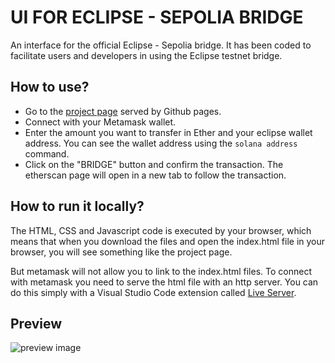 # UI FOR ECLIPSE - SEPOLIA BRIDGE

An interface for the official Eclipse - Sepolia bridge. It has been coded to facilitate users and developers in using the Eclipse testnet bridge.

## How to use?

- Go to the [project page](https://hkey0.github.io/EclipseBridge/) served by Github pages.
- Connect with your Metamask wallet.
- Enter the amount you want to transfer in Ether and your eclipse wallet address. You can see the wallet address using the `solana address` command.
- Click on the "BRIDGE" button and confirm the transaction. The etherscan page will open in a new tab to follow the transaction.


## How to run it locally?

The HTML, CSS and Javascript code is executed by your browser, which means that when you download the files and open the index.html file in your browser, you will see something like the project page.

But metamask will not allow you to link to the index.html files. To connect with metamask you need to serve the html file with an http server. You can do this simply with a Visual Studio Code extension called [Live Server](https://marketplace.visualstudio.com/items?itemName=ritwickdey.LiveServer).

## Preview

![preview image](https://i.ibb.co/HCDQR3j/image.png)
